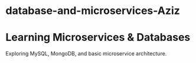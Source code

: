# database-and-microservices-Aziz
# Learning Microservices & Databases
Exploring MySQL, MongoDB, and basic microservice architecture. 

